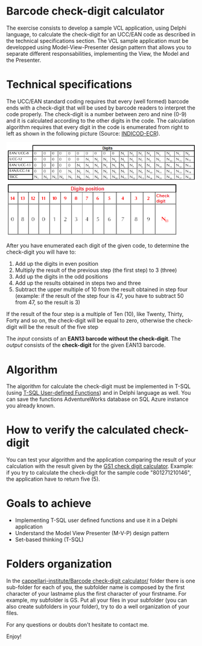 # Barcode check-digit calculator

The exercise consists to develop a sample VCL application, using Delphi language, to calculate the check-digit for an UCC/EAN code as described in the technical specifications section. The VCL sample application must be developped using Model-View-Presenter design pattern that allows you to separate different responsabilities, implementing the View, the Model and the Presenter.


Technical specifications
========================

The UCC/EAN standard coding requires that every (well formed) barcode ends with a check-digit that will be used by barcode readers to interpret the code properly. The check-digit is a number between zero and nine (0-9) and it is calculated according to the other digits in the code. The calculation algorithm requires that every digit in the code is enumerated from right to left as shown in the following picture (Source: [INDICOD-ECR](it.wikipedia.org/wiki/Indicod-Ecr)).

![](./img/Digits-position-and-number.png)
![](./img/Digits-position-and-number-EAN14.png)

After you have enumerated each digit of the given code, to determine the check-digit you will have to:

1. Add up the digits in even position
2. Multiply the result of the previous step (the first step) to 3 (three)
3. Add up the digits in the odd positions
4. Add up the results obtained in steps two and three
5. Subtract the upper multiple of 10 from the result obtained in step four (example: if the result of the step four is 47, you have to subtract 50 from 47, so the result is 3)

If the result of the four step is a multiple of Ten (10), like Twenty, Thirty, Forty and so on, the check-digit will be equal to zero, otherwise the check-digit will be the result of the five step

The *input* consists of an **EAN13 barcode without the check-digit**. The *output* consists of the **check-digit** for the given EAN13 barcode.


Algorithm
=========

The algorithm for calculate the check-digit must be implemented in T-SQL (using [T-SQL User-defined Functions](https://docs.microsoft.com/en-us/sql/relational-databases/user-defined-functions/create-user-defined-functions-database-engine)) and in Delphi language as well. You can save the functions AdventureWorks database on SQL Azure instance you already known.


How to verify the calculated check-digit
========================================

You can test your algorithm and the application comparing the result of your calculation with the result given by the [GS1 check digit calculator](http://www.gs1.org/check-digit-calculator). Example: if you try to calculate the check-digit for the sample code "801271210146", the application have to return five (5).


Goals to achieve
================

- Implementing T-SQL user defined functions and use it in a Delphi application
- Understand the Model View Presenter (M-V-P) design pattern
- Set-based thinking (T-SQL)


Folders organization
====================

In the [cappellari-institute/Barcode check-digit calculator/](https://github.com/segovoni/cappellari-institute/tree/master/Barcode%20check-digit%20calculator) folder there is one sub-folder for each of you, the subfolder name is composed by the first character of your lastname plus the first character of your firstname. For example, my subfolder is GS. Put all your files in your subfolder (you can also create subfolders in your folder), try to do a well organization of your files.


For any questions or doubts don't hesitate to contact me.

Enjoy!
